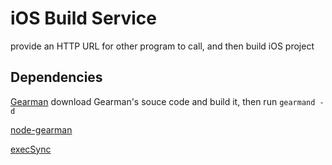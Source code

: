 iOS Build Service
=================

provide an HTTP URL for other program to call, and then build iOS project

Dependencies
------------

[Gearman](http://gearman.org)
download Gearman's souce code and build it, then run `gearmand -d`

[node-gearman](https://github.com/mreinstein/node-gearman)

[execSync](https://github.com/mgutz/execSync)
